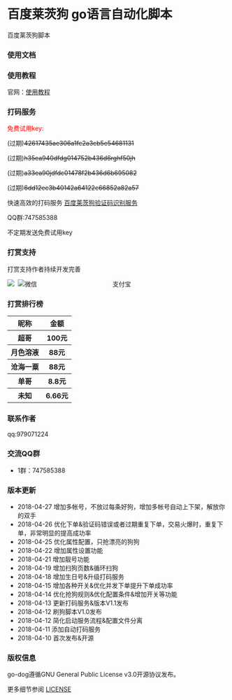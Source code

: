 # 百度莱茨狗 go语言自动化脚本

<p>百度莱茨狗脚本</p>

### 使用文档
<h3>使用教程</h3>
官网：<a href="http://www.popyelove.com/">使用教程</a>

### 打码服务

<font color="red">免费试用key:</font>
<p>(过期)<del>42617435ae306a1fc2a3cb5e54681131</del></p>
<p>(过期)<del>h35ea940dfdg014752b436d6rghf50jh</del></p>
<p>(过期)<del>a33ea90jdfdc01478f2b436d6b695082</del></p>
<p>(过期)<del>6dd12ec3b40142a64122c66852a82a57</del></p>
<p>快速高效的打码服务 <a href="http://www.popyelove.com">百度莱茨狗验证码识别服务</a></p>
<p>QQ群:747585388</p>
<p>不定期发送免费试用key</p>

### 打赏支持
<p>打赏支持作者持续开发完善</p>
微信&nbsp;&nbsp;&nbsp;&nbsp;&nbsp;
&nbsp;&nbsp;&nbsp;&nbsp;&nbsp;
&nbsp;&nbsp;&nbsp;&nbsp;&nbsp;
&nbsp;&nbsp;&nbsp;&nbsp;&nbsp;
&nbsp;&nbsp;&nbsp;&nbsp;&nbsp;
&nbsp;&nbsp;&nbsp;&nbsp;&nbsp;
&nbsp;&nbsp;&nbsp;&nbsp;&nbsp;
&nbsp;&nbsp;支付宝
<div style="float:left;">
    <img src="img/wPay.jpg" />&nbsp;
    <img src="img/zPay.jpg" />
</div>

### 打赏排行榜
<table width="500px">
        <tr>
            <th>昵称</th>
            <th>金额</th>
        </tr>
        <tr>
            <th>超哥</th>
            <th>100元</th>
        </tr>
        <tr>
            <th>月色溶液</th>
            <th>88元</th>
        </tr>
        <tr>
            <th>沧海一粟</th>
            <th>88元</th>
        </tr>
        <tr>
            <th>单哥</th>
            <th>8.8元</th>
        </tr>
        <tr>
            <th>未知</th>
            <th>6.66元</th>
        </tr>
    </table>

### 联系作者
<p>qq:979071224</p>

### 交流QQ群

* 1群：747585388


### 版本更新
* 2018-04-27 增加多帐号，不放过每条好狗，增加多帐号自动上下架，解放你的双手
* 2018-04-26 优化下单&验证码错误或者过期重复下单，交易火爆时，重复下单，非常明显的提高成功率
* 2018-04-25 优化属性配置，只抢漂亮的狗狗
* 2018-04-22 增加属性设置功能
* 2018-04-21 增加靓号功能
* 2018-04-19 增加扫狗页数&循环扫狗
* 2018-04-18 增加生日号&升级打码服务
* 2018-04-15 增加各种开关&优化并发下单提升下单成功率
* 2018-04-14 优化抢狗规则&优化配置条件&增加开关等功能
* 2018-04-13 更新打码服务&版本V1.1发布
* 2018-04-12 刷狗脚本V1.0发布
* 2018-04-12 简化启动服务流程&配置文件分离
* 2018-04-11 添加自动打码服务
* 2018-04-10 首次发布&开源

### 版权信息

go-dog遵循GNU General Public License v3.0开源协议发布。

更多细节参阅 [LICENSE](LICENSE)